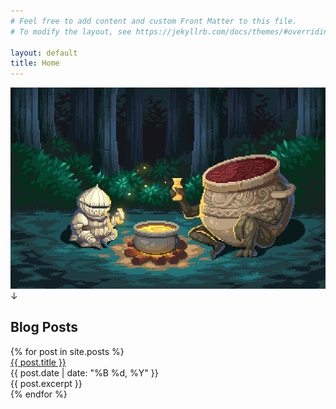 ```yaml
---
# Feel free to add content and custom Front Matter to this file.
# To modify the layout, see https://jekyllrb.com/docs/themes/#overriding-theme-defaults

layout: default
title: Home
---
```


<div class="centered">
  <img src="/alexander.gif" alt="@alexander.gif" />
  <div class="down-arrow" id="downArrow">&#8595;</div>
</div>

<div class="blog-list-section" id="blogListSection">
  <div class="blog-list">
    <h2>Blog Posts</h2>
    {% for post in site.posts %}
      <div class="blog-post">
        <a href="{{ post.url }}" class="blog-post-title">{{ post.title }}</a>
        <div class="blog-post-date">{{ post.date | date: "%B %d, %Y" }}</div>
        <div class="blog-post-excerpt">{{ post.excerpt }}</div>
      </div>
    {% endfor %}
  </div>
</div>

<script>
  const downArrow = document.getElementById('downArrow');
  const blogListSection = document.getElementById('blogListSection');
  let arrowTimeout;
  
  function showArrow() {
    downArrow.classList.add('visible');
    clearTimeout(arrowTimeout);
    arrowTimeout = setTimeout(() => {
      downArrow.classList.remove('visible');
    }, 1200);
  }
  
  document.addEventListener('mousemove', showArrow);
  
  function onScrollOrLoad() {
    const rect = blogListSection.getBoundingClientRect();
    if (rect.top < window.innerHeight) {
      blogListSection.classList.add('visible');
    }
  }
  
  window.addEventListener('scroll', onScrollOrLoad);
  window.addEventListener('load', onScrollOrLoad);
  
  downArrow.addEventListener('click', function() {
    window.scrollTo({
      top: blogListSection.offsetTop,
      behavior: 'smooth'
    });
  });
  
  downArrow.classList.remove('visible');
</script>
